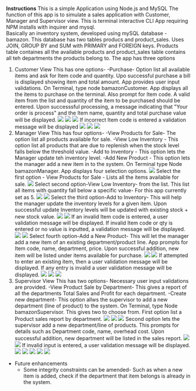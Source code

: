 **Instructions**
This is a simple Application using Node.js and MySQL
The function of this app is to simulate a sales application with Customer, Manager and Supervisor view.
This is terminal interactive CLI App requiring NPM installs with inquirer and mysql.  
Basically an inventory system, developed using mySQL database - bamazon. This database has two tables producs and product_sales. Uses JOIN, GROUP BY and SUM with PRIMARY and FOREIGN keys.
Products table containes all the available products and product_sales table contains all teh departments the products belong to.
The app has three options
1. Customer View
    This has one options- 
        -Purchase- Option list all available items and ask for Item code and quantity. Upo successful purchase a bill is displayed showing item and total amount. App provides user input validations. 
         On Terminal, type node bamazonCustomer. App displays all the items to purchase on the terminal. Also prompt for Item code. A valid item from the list and quantity of the item to be purchased should be entered. Upon successsful processing, a message indicating that "Your order is process" and the Item name, quantity and total purchase value will be displayed.
        ![](https://github.com/JPillai2018/NodeJSMySQL/blob/master/assets/images/Customer-1.PNG)
        ![](https://github.com/JPillai2018/NodeJSMySQL/blob/master/assets/images/Customer-2.PNG)
        ![](https://github.com/JPillai2018/NodeJSMySQL/blob/master/assets/images/Customer-3.PNG)
        If incorrect Item code is entered a validation message will be displayed
        ![](https://github.com/JPillai2018/NodeJSMySQL/blob/master/assets/images/Customer-4.PNG)
        ![](https://github.com/JPillai2018/NodeJSMySQL/blob/master/assets/images/Customer-5.PNG)
        ![](https://github.com/JPillai2018/NodeJSMySQL/blob/master/assets/images/Customer-6.PNG)
2. Manager View
    This has four options-
        -View Products for Sale- The option list all products available for sale.
        -View Low Inventory - This option list all products that are due to replenish when the stock level falls below the threshold value.
        -Add to Inventory - This option lets the Manager update teh inventory level.
        -Add New Product - This option lets the manager add a new item in to the system.
        On Terminal type Node bamazonManager. App displays four selection options. 
        ![](https://github.com/JPillai2018/NodeJSMySQL/blob/master/assets/images/Manager-1.PNG)
        Select the first option - View Products for Sale - Lists all the items available for sale.
        ![](https://github.com/JPillai2018/NodeJSMySQL/blob/master/assets/images/Manager-2.PNG)
        Select second option-View Low Inventory- from the list. This list all items with quantity fall below a specific value- For this app currently set as 5.
        ![](https://github.com/JPillai2018/NodeJSMySQL/blob/master/assets/images/Manager-3.PNG)
        ![](https://github.com/JPillai2018/NodeJSMySQL/blob/master/assets/images/Manager-4.PNG)
        Select the third option-Add to Inventory- This will help the manager update the inventory levels for a given item. Upon successful update Inventory levels will be updated with existing stock + new stock value. 
        ![](https://github.com/JPillai2018/NodeJSMySQL/blob/master/assets/images/Manager-5.PNG)
        ![](https://github.com/JPillai2018/NodeJSMySQL/blob/master/assets/images/Manager-6.PNG)
        If an invalid Item code is entered, a user validation message will be displayed. If invalid Item code or qty is entered or no value is inputted, a validation message will be displayed.
        ![](https://github.com/JPillai2018/NodeJSMySQL/blob/master/assets/images/Manager-7.PNG)
        ![](https://github.com/JPillai2018/NodeJSMySQL/blob/master/assets/images/Manager-8.PNG)
        Select fourth option-Add a New Product- This will let the manager add a new item of an existing department/product line. App prompts for Item code, name, department, price. Upon successful addition, new item will be listed under items available for purchase.
        ![](https://github.com/JPillai2018/NodeJSMySQL/blob/master/assets/images/Manager-9.PNG)
        ![](https://github.com/JPillai2018/NodeJSMySQL/blob/master/assets/images/Manager-10.PNG)
        If attempted to enter an existing item, then a user validation message will be displayed. If any entry is invalid a user validation message will be displayed.
        ![](https://github.com/JPillai2018/NodeJSMySQL/blob/master/assets/images/Manager-11.PNG)
        ![](https://github.com/JPillai2018/NodeJSMySQL/blob/master/assets/images/Manager-12.PNG)
        ![](https://github.com/JPillai2018/NodeJSMySQL/blob/master/assets/images/Manager-13.PNG)
3. Supervisor View
    This has two options- Necessary user input validations are provided.
        -View Product Sale by Department- This gives a report of all the departments Total Sales and Profit for each department. 
        -Create new department- This option allws the supervisor to add a new department (line of product) to the system.
    On Terminal, type Node bamazonSupervisor. This gives two  to choose from. First option list a Product sales report by department.
        ![](https://github.com/JPillai2018/NodeJSMySQL/blob/master/assets/images/Supervisor-1.PNG)
        ![](https://github.com/JPillai2018/NodeJSMySQL/blob/master/assets/images/Supervisor-2.PNG)
        ![](https://github.com/JPillai2018/NodeJSMySQL/blob/master/assets/images/Supervisor-3.PNG)
        Second option lets the supervisor add a new department/line of products. This prompts for details such as Department code, name, overhead cost. Upon successful addition, new department will be listed in the sales report.
        ![](https://github.com/JPillai2018/NodeJSMySQL/blob/master/assets/images/Supervisor-4.PNG)
        ![](https://github.com/JPillai2018/NodeJSMySQL/blob/master/assets/images/Supervisor-5.PNG)
        If invalid input is entered, a user validation message will be displayed.
        ![](https://github.com/JPillai2018/NodeJSMySQL/blob/master/assets/images/Supervisor-6.PNG)
        ![](https://github.com/JPillai2018/NodeJSMySQL/blob/master/assets/images/Supervisor-7.PNG)
        ![](https://github.com/JPillai2018/NodeJSMySQL/blob/master/assets/images/Supervisor-8.PNG)
        ![](https://github.com/JPillai2018/NodeJSMySQL/blob/master/assets/images/Supervisor-9.PNG)
        ![](https://github.com/JPillai2018/NodeJSMySQL/blob/master/assets/images/Supervisor-10.PNG)
        

- Future enhancements
    - Some integrity constraints can be amended- Such as when a new item is added, check if the department that item belongs is already in the system.
